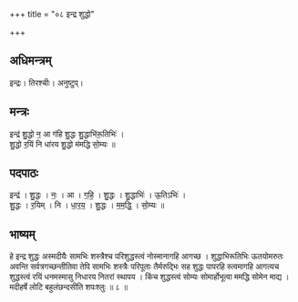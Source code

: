 +++
title = "०८ इन्द्र शुद्धो"

+++
## अधिमन्त्रम्
इन्द्रः। तिरश्चीः। अनुष्टुप्।

## मन्त्रः
इन्द्र॑ शु॒द्धो न॒ आ ग॑हि शु॒द्धः शु॒द्धाभि॑रू॒तिभिः॑ ।  
शु॒द्धो र॒यिं नि धा॑रय शु॒द्धो म॑मद्धि सो॒म्यः ॥

## पदपाठः
इन्द्र॑ । शु॒द्धः । नः॒ । आ । ग॒हि॒ । शु॒द्धः । शु॒द्धाभिः॑ । ऊ॒तिऽभिः॑ ।  
शु॒द्धः । र॒यिम् । नि । धा॒र॒य॒ । शु॒द्धः । म॒म॒द्धि॒ । सो॒म्यः ॥

## भाष्यम्
हे इन्द्र शुद्धः अस्मदीयैः सामभिः शस्त्रैश्च परिशुद्धस्त्वं नोस्मानागहि आगच्छ । शुद्धाभिरूतिभिः ऊतयोमरुतः अवन्ति सर्वत्रगच्छन्तीतिवा तेपि सामभिः शस्त्रैः परिपूताः तैर्मरुद्भिः सह शुद्धः पापरहि स्त्वमागहि आगत्यच शुद्धस्त्वं रयिं धनमस्मासु निधारय नितरां स्थापय । किंच शुद्धस्त्वं सोम्यः सोमार्होभूत्वा ममद्धि सोमेन माद्य । मदीहर्षे लोटि बहुलंछन्दसीति शपःश्लुः ॥ ८ ॥
